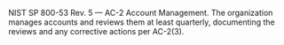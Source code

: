 NIST SP 800-53 Rev. 5 — AC-2 Account Management.
The organization manages accounts and reviews them at least quarterly, documenting
the reviews and any corrective actions per AC-2(3).
